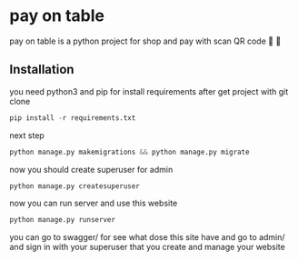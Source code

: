 # pay on table

pay on table is a python project for shop and pay with scan QR code :iphone: :money_with_wings:

## Installation
you need python3 and pip for install requirements after get project with git clone

```python
pip install -r requirements.txt
```

next step

```python
python manage.py makemigrations && python manage.py migrate
```

now you should create superuser for admin

```python
python manage.py createsuperuser
```

now you can run server and use this website
```python
python manage.py runserver
```

you can go to swagger/ for see what dose this site have
and go to admin/ and sign in with your superuser that you create and manage your website